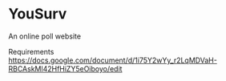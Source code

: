 # YouSurv
An online poll website

Requirements
https://docs.google.com/document/d/1i75Y2wYy_r2LqMDVaH-RBCAskMl42HfHiZY5eOiboyo/edit


